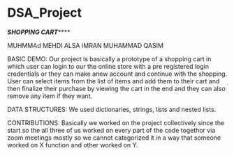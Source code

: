 # DSA_Project

*******************SHOPPING CART***********************


MUHMMAd MEHDI
ALSA IMRAN
MUHAMMAD QASIM



BASIC DEMO:
Our project is basically a prototype of a shopping cart in which user can login to our the online store with a pre registered login credentials or they can make anew account and continue with the shopping. User can select items from the list of items and add them to their cart and then finalize their purchase by viewing the cart in the end and they can also remove any item if they want.

  
DATA STRUCTURES:
We used dictionaries, strings, lists and nested lists.

CONTRIBUTIONS:
Basically we worked on the project collectively since the start so the all three of us worked on every part of the code togethor via zoom meetings mostly so we cannot categorized it in a way that someone worked on X function and other worked on Y.





 
